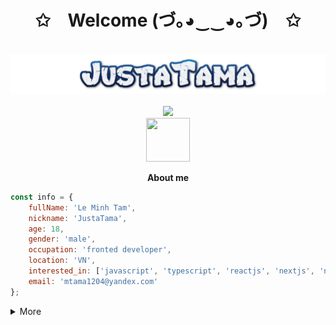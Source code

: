<h1 align="center">✩&emsp;Welcome (づ｡◕‿‿◕｡づ)&emsp;✩</h1>

<div>
<img src="https://camo.githubusercontent.com/82291b0fe831bfc6781e07fc5090cbd0a8b912bb8b8d4fec0696c881834f81ac/68747470733a2f2f70726f626f742e6d656469612f394575424971676170492e676966" width="1200" height="3">
<img src="https://github.com/JustaTama/GitHub-Bot/blob/main/image/name1.png?raw=true" width="1500">
<img src="https://camo.githubusercontent.com/82291b0fe831bfc6781e07fc5090cbd0a8b912bb8b8d4fec0696c881834f81ac/68747470733a2f2f70726f626f742e6d656469612f394575424971676170492e676966" width="1200" height="3">
</div>
<div align="center">
    <img src="https://readme-typing-svg.herokuapp.com/?lines=Fucking+wow+shit;Hello+world!;Have+a+look+around!&font=Fira%20Code&color=%23D62F79&center=true&width=280&height=50">
</div>
<div align='center'>
    <img src="https://user-images.githubusercontent.com/38340757/196499851-e8bd23fd-2e16-4e6e-be7c-bac704c0dd3d.gif" width='70' height='70' />
</div>

**<p align="center">About me</p>**

```javascript
const info = {
	fullName: 'Le Minh Tam',
	nickname: 'JustaTama',
	age: 18,
	gender: 'male',
	occupation: 'fronted developer',
	location: 'VN',
	interested_in: ['javascript', 'typescript', 'reactjs', 'nextjs', 'nodejs'],
	email: 'mtama1204@yandex.com'
};
```

<!-- ![](https://komarev.com/ghpvc/?username=JustaTama) -->

<details>
  <summary>More</summary>
<!-- <br>
<p align="center">
  <img src="https://github.com/JustaTama/GitHub-Bot/blob/main/image/oreki_tho_dai.gif?raw=true">
</p> -->

## 📈 Stats 
<p align="center">
  <img src="https://github-stats-alpha.vercel.app/api?username=JustaTama&cc=000&tc=fff&ic=fff&bc=000">
<p>

## 🔥 Streak , 🌐 Most used languages
<p align="center">
<img src='https://github-readme-streak-stats.herokuapp.com/?user=JustaTama&theme=elegant&locale=vi&date_format=j%2Fn%5B%2FY%5D'>
	ㅤ
<img src='https://github-readme-stats.vercel.app/api/top-langs/?username=JustaTama&theme=radical&layout=compact'>
<p>

## 📊 Graph 
<p align="center">
<img src='https://activity-graph.herokuapp.com/graph?username=JustaTama&theme=gotham&hide_border=true'>
<p>
	
## GitHub Profile Summary Cards
<p align="center">
<img src='http://github-profile-summary-cards.vercel.app/api/cards/profile-details?username=JustaTama&theme=github_dark'>
<img src='http://github-profile-summary-cards.vercel.app/api/cards/stats?username=JustaTama&theme=github_dark'>	
<p>

## 💳 Dev Card 
<a href="https://app.daily.dev/JustaTama"><img src="https://api.daily.dev/devcards/326937013bca43aeaa237d9614847fe9.png?r=pzd" width="390" alt="Minh Tâm's Dev Card"/></a>
<img src="https://readme-typing-svg.herokuapp.com?font=Fira+Code&pause=1000&width=435&lines=I'm+JustaTama+-+A+frontend+developer" align="right">

## 🏆 Trophies 
[![Trophies](https://hacked-github-stat-trophies-master.vercel.app/?username=JustaTama&margin-w=15&theme=darkhub)](#) 

## 🔗 Links 
[![GitHub](https://img.shields.io/badge/github-%23121011.svg?style=for-the-badge&logo=github&logoColor=white)](https://github.com/JustaTama)
[![Discord](https://img.shields.io/badge/Discord-7289DA?style=for-the-badge&logo=discord&logoColor=white "Discord")](https://discord.com/users/657068549302517771)
[![Facebook](https://img.shields.io/badge/Facebook-1877F2?style=for-the-badge&logo=facebook&logoColor=white "Facebook")](https://www.facebook.com/mtama1204)
[![Homepage](https://img.shields.io/badge/Homepage-41BDF5?style=for-the-badge&logo=page&logoColor=white "Homepage")](https://JustaTama.github.io/)	

<!--
[![LinkedIn](https://img.shields.io/badge/LinkedIn-0077B5?style=for-the-badge&logo=linkedin&logoColor=white "LinkedIn")](https://www.linkedin.com/in/huynh-le-xuan-09b81b202/)  
-->
	
## 💻 Operating systems 
[![Windows](https://img.shields.io/badge/Windows-0078D6?style=for-the-badge&logo=windows&logoColor=white "Windows 10")](#)
[![macOS](https://img.shields.io/badge/mac%20os-000000?style=for-the-badge&logo=macos&logoColor=F0F0F0)](#)

## 📱 Devices 
![Samsung Galaxy Note 20 Ultra](https://img.shields.io/badge/Samsung%20Galaxy%20Note%2020%20Ultra%205G-1428A0?style=for-the-badge&logo=Samsung&logoColor=white)
![iPhone XS Max](https://img.shields.io/badge/iPhone%20XS%20Max-000000?style=for-the-badge&logo=Apple&logoColor=white)
![iPhone 11 Pro Max](https://img.shields.io/badge/iPhone%2011%20Pro%20Max-000000?style=for-the-badge&logo=Apple&logoColor=white)
![MacBook Pro](https://img.shields.io/badge/MacBook%20Pro%2014%22-000000?style=for-the-badge&logo=macOS&logoColor=white)


## 🚀 Tools 

### IDEs and editors
[![Code](https://img.shields.io/badge/Code-007ACC?style=for-the-badge&logo=visual%20studio%20code&logoColor=white "Code")](https://code.visualstudio.com)
[![Sublime Text](https://img.shields.io/badge/Sublime_Text-FF9800?style=for-the-badge&logo=Sublime%20Text&logoColor=white "Sublime Text")](https://www.sublimetext.com)
[![Atom](https://img.shields.io/badge/Atom-%2366595C.svg?style=for-the-badge&logo=atom&logoColor=white)](https://atom.io/)
[![CodeSandbox](https://img.shields.io/badge/Codesandbox-040404?style=for-the-badge&logo=codesandbox&logoColor=DBDBDB)](https://codesandbox.io/) 
[![Vim](https://img.shields.io/badge/VIM-%2311AB00.svg?style=for-the-badge&logo=vim&logoColor=white)](https://www.vim.org/)
[![Neovim](https://img.shields.io/badge/NeoVim-%2357A143.svg?&style=for-the-badge&logo=neovim&logoColor=white)](https://neovim.io/)

### Browsers
[![Edge](https://img.shields.io/badge/Edge-0078D7?style=for-the-badge&logo=microsoft%20edge&logoColor=white "Microsoft Edge")](https://www.microsoft.com/edge)
[![Chrome](https://img.shields.io/badge/Chrome-4285F4?style=for-the-badge&logo=GoogleChrome&logoColor=white)](https://www.google.com/chrome/)
[![Opera](https://img.shields.io/badge/Opera-FF1B2D?style=for-the-badge&logo=Opera&logoColor=white)](https://www.opera.com/gx)

### Dev tools
[![NPM](https://img.shields.io/badge/NPM-%23000000.svg?style=for-the-badge&logo=npm&logoColor=white)](https://www.npmjs.com/)
[![Git](https://img.shields.io/badge/Git-F05032?style=for-the-badge&logo=git&logoColor=white "Git")](https://git-scm.com)
[![GitHub](https://img.shields.io/badge/github-%23121011.svg?style=for-the-badge&logo=github&logoColor=white)](https://github.com)

### Languages and frameworks
![HTML5](https://img.shields.io/badge/html5-%23E34F26.svg?style=for-the-badge&logo=html5&logoColor=white)
![CSS3](https://img.shields.io/badge/css3-%231572B6.svg?style=for-the-badge&logo=css3&logoColor=white)
![Bootstrap](https://img.shields.io/badge/bootstrap-%23563D7C.svg?style=for-the-badge&logo=bootstrap&logoColor=white)
![Material UI](https://img.shields.io/badge/materialui-%230081CB.svg?style=for-the-badge&logo=material-ui&logoColor=white)
![TailwindCSS](https://img.shields.io/badge/tailwindcss-%2338B2AC.svg?style=for-the-badge&logo=tailwind-css&logoColor=white)  
![SASS](https://img.shields.io/badge/SASS-hotpink.svg?style=for-the-badge&logo=SASS&logoColor=white)
![Express.js](https://img.shields.io/badge/express.js-%23404d59.svg?style=for-the-badge&logo=express&logoColor=%2361DAFB)
![Socket.io](https://img.shields.io/badge/Socket.io-black?style=for-the-badge&logo=socket.io&badgeColor=010101)
![JWT](https://img.shields.io/badge/JWT-black?style=for-the-badge&logo=JSON%20web%20tokens)  
[![JavaScript](https://img.shields.io/badge/JavaScript-F7DF1E?style=for-the-badge&logo=javascript&logoColor=black "JavaScript")](https://developer.mozilla.org/en-US/docs/Web/JavaScript)
[![TypeScript](https://img.shields.io/badge/TypeScript-3178C6?style=for-the-badge&logo=typescript&logoColor=white "TypeScript")](https://www.typescriptlang.org)
[![React](https://img.shields.io/badge/React-61DAFB?style=for-the-badge&logo=react&logoColor=black "React")](https://reactjs.org)
[![Next.js](https://img.shields.io/badge/Next.js-000000?style=for-the-badge&logo=next.js&logoColor=white "Next.js")](https://nextjs.org)
[![NodeJS](https://img.shields.io/badge/NodeJS-339933?style=for-the-badge&logo=node.js&logoColor=white "NodeJS")](https://nodejs.org)
	
### Databases
![Firebase](https://img.shields.io/badge/firebase-%23039BE5.svg?style=for-the-badge&logo=firebase)
![MongoDB](https://img.shields.io/badge/MongoDB-%234ea94b.svg?style=for-the-badge&logo=mongodb&logoColor=white)
	
<div align="center">
    <img src="https://readme-typing-svg.herokuapp.com?font=Fira+Code&size=23&duration=3500&pause=850&color=F789C1&center=true&width=300&lines=Thanks+for+your+visit!">
</div>

<p align="right">
	<a href="#top">
		<img src="https://img.shields.io/static/v1?label&message=back+to+top&color=7E3ACE&style=flat&logo" alt="back to top" />
	</a>
</p>

<div align="center" >
	<img alt="" width="100%" src="./assets/footer.png">
</div>
</details>

<!---
JustaTama/JustaTama is a ✨ special ✨ repository because its `README.md` (this file) appears on your GitHub profile.
You can click the Preview link to take a look at your changes.
--->

